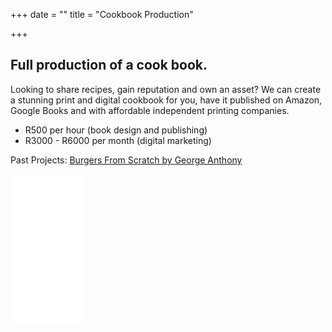 +++
date = ""
title = "Cookbook Production"

+++
## Full production of a cook book.

Looking to share recipes, gain reputation and own an asset? We can create a stunning print and digital cookbook for you, have it published on Amazon, Google Books and with affordable independent printing companies.

* R500 per hour (book design and publishing)
* R3000 - R6000 per month (digital marketing)

Past Projects: [Burgers From Scratch by George Anthony](https://burgersfromscratch.company.site/)

<iframe style="width:120px;height:240px;" marginwidth="0" marginheight="0" scrolling="no" frameborder="0" src="//ws-na.amazon-adsystem.com/widgets/q?ServiceVersion=20070822&OneJS=1&Operation=GetAdHtml&MarketPlace=US&source=ac&ref=qf_sp_asin_til&ad_type=product_link&tracking_id=georgeantho0b-20&marketplace=amazon&amp;region=US&placement=B08XL6H53W&asins=B08XL6H53W&linkId=c597f21fa9b44814e64c5e6d5e75bfeb&show_border=false&link_opens_in_new_window=true&price_color=333333&title_color=0066c0&bg_color=ffffff">

    </iframe>